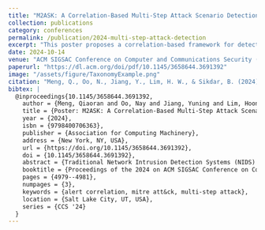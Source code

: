 ```yaml
---
title: "M2ASK: A Correlation-Based Multi-Step Attack Scenario Detection Framework Using MITRE ATT&CK Mapping"
collection: publications
category: conferences
permalink: /publication/2024-multi-step-attack-detection
excerpt: "This poster proposes a correlation-based framework for detecting multi-step attack scenarios by integrating MITRE ATT&CK mapping and Cyber Kill Chain profiling, enhancing threat intelligence and response strategies."
date: 2024-10-14
venue: "ACM SIGSAC Conference on Computer and Communications Security (CCS 2024)"
paperurl: "https://dl.acm.org/doi/pdf/10.1145/3658644.3691392"
image: "/assets/figure/TaxonomyExample.png"
citation: "Meng, Q., Oo, N., Jiang, Y., Lim, H. W., & Sikdar, B. (2024). 'A Correlation-Based Multi-Step Attack Scenario Detection Framework Using MITRE ATT&CK Mapping.' In *ACM SIGSAC Conference on Computer and Communications Security (CCS 2024)*. ACM, 3 pages."
bibtex: |
  @inproceedings{10.1145/3658644.3691392,
    author = {Meng, Qiaoran and Oo, Nay and Jiang, Yuning and Lim, Hoon Wei and Sikdar, Biplab},
    title = {Poster: M2ASK: A Correlation-Based Multi-Step Attack Scenario Detection Framework Using MITRE ATT&CK Mapping},
    year = {2024},
    isbn = {9798400706363},
    publisher = {Association for Computing Machinery},
    address = {New York, NY, USA},
    url = {https://doi.org/10.1145/3658644.3691392},
    doi = {10.1145/3658644.3691392},
    abstract = {Traditional Network Intrusion Detection Systems (NIDS) often generate large volumes of alerts with redundancies and false positives, incapable of correlating detected attack actions. This adds difficulty for security analysts to construct a comprehensive understanding of multi-step attacks. To address these limitations, we present a novel MITRE-based Multi-step Attack Scenario Construction (M2ASK) algorithm that enhances cyber threat intelligence (CTI) by integrating MITRE ATT&CK tactic and technique mapping, facilitating the interpretation of multi-step attacks and informing response strategies. Our approach processes alert data from NIDSs, transforming it into a network communication graph. Graph-based correlation techniques are employed, combined with MITRE ATT&CK and Cyber Kill Chain stage profiling to construct comprehensive network attack scenarios. Our key contributions include: (1) the development of a Cyber Kill Chain based model for constructing attack scenarios; (2) the alert correlation approach based on MITRE ATT&CK tagging of attack actions.},
    booktitle = {Proceedings of the 2024 on ACM SIGSAC Conference on Computer and Communications Security},
    pages = {4979--4981},
    numpages = {3},
    keywords = {alert correlation, mitre att&ck, multi-step attack},
    location = {Salt Lake City, UT, USA},
    series = {CCS '24}
  }
---
```


